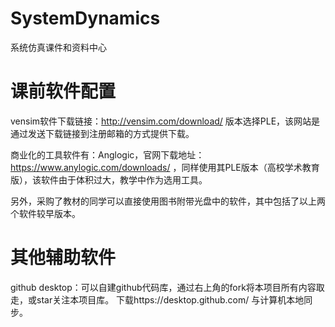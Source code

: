 # SystemDynamics 

系统仿真课件和资料中心<br>

# 课前软件配置
vensim软件下载链接：http://vensim.com/download/ 
版本选择PLE，该网站是通过发送下载链接到注册邮箱的方式提供下载。

商业化的工具软件有：Anglogic，官网下载地址：https://www.anylogic.com/downloads/ ，同样使用其PLE版本（高校学术教育版），该软件由于体积过大，教学中作为选用工具。 

另外，采购了教材的同学可以直接使用图书附带光盘中的软件，其中包括了以上两个软件较早版本。

# 其他辅助软件 
github desktop：可以自建github代码库，通过右上角的fork将本项目所有内容取走，或star关注本项目库。 下载https://desktop.github.com/ 与计算机本地同步。